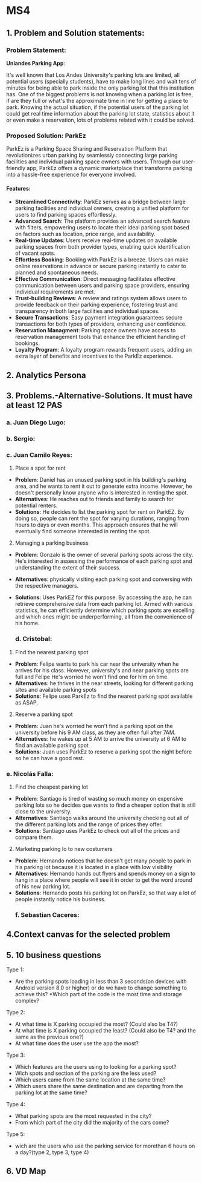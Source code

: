 # MS4
## 1. Problem and Solution statements:
### Problem Statement:

**Uniandes Parking App**:

It's well known that Los Andes University's parking lots are limited, all potential users (specially students), have to make long lines and wait tens of minutes for being able to park inside the only parking lot that this institution has. One of the biggest problems is not knowing when a parking lot is free, if are they full or what's the approximate time in line for getting a place to park. 
Knowing the actual situation, if the potential users of the parking lot could get real time information about the parking lot state, statistics about it or even make a reservation, lots of problems related with it could be solved.  

### Proposed Solution:  **ParkEz**

ParkEz is a Parking Space Sharing and Reservation Platform that revolutionizes urban parking by seamlessly connecting large parking facilities and individual parking space owners with users. Through our user-friendly app, ParkEz offers a dynamic marketplace that transforms parking into a hassle-free experience for everyone involved.

#### Features:

* **Streamlined Connectivity**: ParkEz serves as a bridge between large parking facilities and individual owners, creating a unified platform for users to find parking spaces effortlessly.
* **Advanced Search**: The platform provides an advanced search feature with filters, empowering users to locate their ideal parking spot based on factors such as location, price range, and availability.
* **Real-time Updates**: Users receive real-time updates on available parking spaces from both provider types, enabling quick identification of vacant spots.
* **Effortless Booking**: Booking with ParkEz is a breeze. Users can make online reservations in advance or secure parking instantly to cater to planned and spontaneous needs.
* **Effective Communication**: Direct messaging facilitates effective communication between users and parking space providers, ensuring individual requirements are met.
* **Trust-building Reviews**: A review and ratings system allows users to provide feedback on their parking experience, fostering trust and transparency in both large facilities and individual spaces.
* **Secure Transactions**: Easy payment integration guarantees secure transactions for both types of providers, enhancing user confidence.
* **Reservation Managment**: Parking space owners have access to reservation management tools that enhance the efficient handling of bookings.
* **Loyalty Program**: A loyalty program rewards frequent users, adding an extra layer of benefits and incentives to the ParkEz experience.

## 2. Analytics Persona

## 3. Problems.-Alternative-Solutions. It must have at least 12 PAS
  ### a. Juan Diego Lugo:
  ### b. Sergio:
  ### c. Juan Camilo Reyes:

1. Place a spot for rent
* **Problem**: Daniel has an unused parking spot in his building's parking area, and he wants to rent it out to generate extra income. However, he doesn't personally know anyone who is interested in renting the spot.
* **Alternatives**: He reaches out to friends and family to search for potential renters.
* **Solutions**: He decides to list the parking spot for rent on ParkEZ. By doing so, people can rent the spot for varying durations, ranging from hours to days or even months. This approach ensures that he will eventually find someone interested in renting the spot.
  
2. Managing a parking business
* **Problem**: Gonzalo is the owner of several parking spots across the city. He's interested in assessing the performance of each parking spot and understanding the extent of their success.
* **Alternatives**: physically visiting each parking spot and conversing with the respective managers.
* **Solutions**: Uses ParkEZ for this purpose. By accessing the app, he can retrieve comprehensive data from each parking lot. Armed with various statistics, he can efficiently determine which parking spots are excelling and which ones might be underperforming, all from the convenience of his home.
  
  ### d. Cristobal:

1. Find the nearest parking spot
* **Problem**: Felipe wants to park his car near the university when he arrives for his class. However, university's and near parking spots are full and Felipe He's worried he won't find one for him on time.
* **Alternatives**: he thrives in the near streets, looking for different parking sites and available parking spots
* **Solutions**: Felipe uses ParkEz to find the nearest parking spot available as ASAP.

2. Reserve a parking spot
* **Problem**: Juan he's worried he won't find a parking spot on the university before his 9 AM class, as they are often full after 7AM.
* **Alternatives**: he wakes up at 5 AM to arrive the university at 6 AM to find an available parking spot
* **Solutions**:  Juan uses ParkEz to reserve a parking spot the night before so he can have a good rest.

### e. Nicolás Falla:

1. Find the cheapest parking lot
* **Problem**: Santiago is tired of wasting so much money on expensive parking lots so he decides que wants to find a cheaper option that is still close to the university.
* **Alternatives**: Santiago walks around the university checking out all of the different parking lots and the range of prices they offer.
* **Solutions**: Santiago uses ParkEz to check out all of the prices and compare them.
 
2. Marketing parking lo to new costumers
* **Problem**: Hernando notices that he doesn't get many people to park in his parking lot because it is located in a place with low visibility
* **Alternatives**: Hernando hands out flyers and spends money on a sign to hang in a place where people will see it in order to get the word around of his new parking lot.
* **Solutions**: Hernando posts his parking lot on ParkEz, so that way a lot of people instantly notice his business.
  ### f. Sebastian Caceres:

## 4.Context canvas for the selected problem

## 5. 10 business questions

Type 1:
* Are the parking spots loading in less than 3 seconds(on devices with Android version 8.0 or higher) or do we have to change something to achieve this?
*Which part of the code is the most time and storage complex?

Type 2:
* At what time is X parking occupied the most? (Could also be T4?)
* At what time is X parking occupied the least? (Could also be T4? and the same as the previous one?) 
* At what time does the user use the app the most?


Type 3:
* Which features are the users using to looking for a parking spot?
* Wich spots and section of the parking are the less used?
* Which users came from the same location at the same time?
* Which users share the same destination and are departing from the parking lot at the same time?

Type 4:
* What parking spots are the most requested in the city?
* From which part of the city did the majority of the cars come?

Type 5:
* wich are the users who use the parking service for morethan 6 hours on a day?(type 2, type 3, type 4)

## 6. VD Map 

